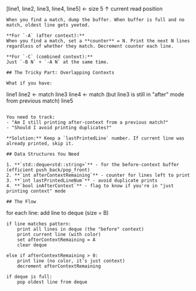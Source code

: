 [line1, line2, line3, line4, line5]  <- size 5
                          ↑
                     current read position
```
When you find a match, dump the buffer. When buffer is full and no match, oldest line gets yeeted.

**For `-A` (after context):**
When you find a match, set a **counter** = N. Print the next N lines regardless of whether they match. Decrement counter each line.

**For `-C` (combined context):**
Just `-B N` + `-A N` at the same time.

## The Tricky Part: Overlapping Contexts

What if you have:
```
line1
line2  <- match
line3
line4  <- match (but line3 is still in "after" mode from previous match)
line5
```

You need to track:
- "Am I still printing after-context from a previous match?"
- "Should I avoid printing duplicates?"

**Solution:** Keep a `lastPrintedLine` number. If current line was already printed, skip it.

## Data Structures You Need

1. **`std::deque<std::string>`** - for the before-context buffer (efficient push_back/pop_front)
2. **`int afterContextRemaining`** - counter for lines left to print
3. **`int lastPrintedLineNum`** - avoid duplicate prints
4. **`bool inAfterContext`** - flag to know if you're in "just printing context" mode

## The Flow
```
for each line:
    add line to deque (size = B)
    
    if line matches pattern:
        print all lines in deque (the "before" context)
        print current line (with color)
        set afterContextRemaining = A
        clear deque
    
    else if afterContextRemaining > 0:
        print line (no color, it's just context)
        decrement afterContextRemaining
    
    if deque is full:
        pop oldest line from deque